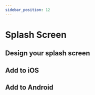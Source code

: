 ```yaml
---
sidebar_position: 12
---
```


# Splash Screen

## Design your splash screen

## Add to iOS

## Add to Android
